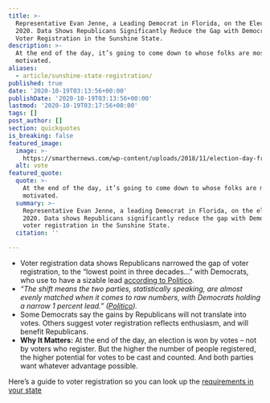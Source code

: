 ```yaml
---
title: >-
  Representative Evan Jenne, a Leading Democrat in Florida, on the Election of
  2020. Data Shows Republicans Significantly Reduce the Gap with Democrats in
  Voter Registration in the Sunshine State.
description: >-
  At the end of the day, it’s going to come down to whose folks are most
  motivated.
aliases:
  - article/sunshine-state-registration/
published: true
date: '2020-10-19T03:13:56+00:00'
publishDate: '2020-10-19T03:13:56+00:00'
lastmod: '2020-10-19T03:17:56+00:00'
tags: []
post_author: []
section: quickquotes
is_breaking: false
featured_image:
  image: >-
    https://smarthernews.com/wp-content/uploads/2018/11/election-day-freebies-001-tease-today-161104_a7e786da1bcdd13448256acbce06bcd3.jpg
  alt: vote
featured_quote:
  quote: >-
    At the end of the day, it’s going to come down to whose folks are most
    motivated.
  summary: >-
    Representative Evan Jenne, a leading Democrat in Florida, on the election of
    2020. Data shows Republicans significantly reduce the gap with Democrats in
    voter registration in the Sunshine State.
  citation: ''

---
```

*   Voter registration data shows Republicans narrowed the gap of voter registration, to the “lowest point in three decades…” with Democrats, who use to have a sizable lead [according to Politico](https://www.politico.com/states/florida/story/2020/10/15/florida-republicans-cut-democrats-registration-edge-to-historic-low-1325644).
*   _“The shift means the two parties, statistically speaking, are almost evenly matched when it comes to raw numbers, with Democrats holding a narrow 1 percent lead.” ([Politico](https://www.politico.com/states/florida/story/2020/10/15/florida-republicans-cut-democrats-registration-edge-to-historic-low-1325644))._
*   Some Democrats say the gains by Republicans will not translate into votes. Others suggest voter registration reflects enthusiasm, and will benefit Republicans.
*   **Why It Matters:** At the end of the day, an election is won by votes – not by voters who register. But the higher the number of people registered, the higher potential for votes to be cast and counted. And both parties want whatever advantage possible.

Here’s a guide to voter registration so you can look up the [requirements in your state](https://www.vote.org/voter-registration-deadlines/)